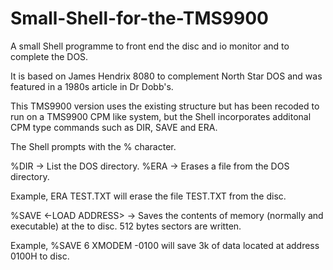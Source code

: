 # Small-Shell-for-the-TMS9900
A small Shell programme to front end the disc and io monitor and to complete the DOS.

It is based on James Hendrix 8080 to complement North Star DOS and was featured in a 1980s article in Dr Dobb's.

This TMS9900 version uses the existing structure but has been recoded to run on a TMS9900 CPM like system, but 
the Shell incorporates additonal CPM type commands such as DIR, SAVE and ERA. 

The Shell prompts with the % character.

%DIR  -> List the DOS directory.
%ERA <FileName> -> Erases a file from the DOS directory.
  
  Example, ERA TEST.TXT will erase the file TEST.TXT from the disc.
  
%SAVE <N> <FileName> <-LOAD ADDRESS> -> Saves the contents of memory (normally and executable) at the <LOAD ADDRESS> to disc.  <N> 512 bytes
  sectors are written.
  
  Example, %SAVE 6 XMODEM -0100 will save 3k of data located at address 0100H to disc.   


